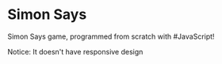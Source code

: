 # Simon Says

Simon Says game, programmed from scratch with #JavaScript!

Notice: It doesn't have responsive design
